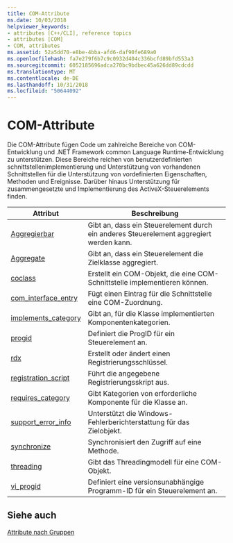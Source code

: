 ```yaml
---
title: COM-Attribute
ms.date: 10/03/2018
helpviewer_keywords:
- attributes [C++/CLI], reference topics
- attributes [COM]
- COM, attributes
ms.assetid: 52a5dd70-e8be-4bba-afd6-daf90fe689a0
ms.openlocfilehash: fa7e279f6b7c9c0932d404c336bcfd89bfd553a3
ms.sourcegitcommit: 6052185696adca270bc9bdbec45a626dd89cdcdd
ms.translationtype: MT
ms.contentlocale: de-DE
ms.lasthandoff: 10/31/2018
ms.locfileid: "50644092"
---
```

# <a name="com-attributes"></a>COM-Attribute

Die COM-Attribute fügen Code um zahlreiche Bereiche von COM-Entwicklung und .NET Framework common Language Runtime-Entwicklung zu unterstützen. Diese Bereiche reichen von benutzerdefinierten schnittstellenimplementierung und Unterstützung von vorhandenen Schnittstellen für die Unterstützung von vordefinierten Eigenschaften, Methoden und Ereignisse. Darüber hinaus Unterstützung für zusammengesetzte und Implementierung des ActiveX-Steuerelements finden.

|Attribut|Beschreibung|
|---------------|-----------------|
|[Aggregierbar](aggregatable.md)|Gibt an, dass ein Steuerelement durch ein anderes Steuerelement aggregiert werden kann.|
|[Aggregate](aggregates.md)|Gibt an, dass ein Steuerelement die Zielklasse aggregiert.|
|[coclass](coclass.md)|Erstellt ein COM-Objekt, die eine COM-Schnittstelle implementieren können.|
|[com_interface_entry](com-interface-entry-cpp.md)|Fügt einen Eintrag für die Schnittstelle eine COM-Zuordnung.|
|[implements_category](implements-category.md)|Gibt an, für die Klasse implementierten Komponentenkategorien.|
|[progid](progid.md)|Definiert die ProgID für ein Steuerelement an.|
|[rdx](rdx.md)|Erstellt oder ändert einen Registrierungsschlüssel.|
|[registration_script](registration-script.md)|Führt die angegebene Registrierungsskript aus.|
|[requires_category](requires-category.md)|Gibt Kategorien von erforderliche Komponente für die Klasse an.|
|[support_error_info](support-error-info.md)|Unterstützt die Windows-Fehlerberichterstattung für das Zielobjekt.|
|[synchronize](synchronize.md)|Synchronisiert den Zugriff auf eine Methode.|
|[threading](threading-cpp.md)|Gibt das Threadingmodell für eine COM-Objekt.|
|[vi_progid](vi-progid.md)|Definiert eine versionsunabhängige Programm-ID für ein Steuerelement an.|

## <a name="see-also"></a>Siehe auch

[Attribute nach Gruppen](attributes-by-group.md)
